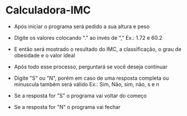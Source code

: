 # Calculadora-IMC

- Após iniciar o programa será pedido a sua altura e peso

- Digite os valores colocando "." ao invés de "," Ex.: 1.72 e 60.2
 
 - E então será mostrado o resultado do IMC, a classificação, o grau de
 obesidade e o valor ideal
 
 - Após todo esse processo, perguntará se você deseja continuar
 
 - Digite "S" ou "N", porém em caso de uma resposta completa ou minuscula
 também será válido Ex.: Sim, Não, sim, não, s e n
 
 - Se a resposta for "S" o programa vai voltar do começo
 
- Se a resposta for "N" o programa vai fechar
